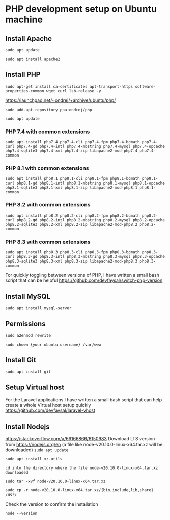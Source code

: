 # PHP development setup on Ubuntu machine

## Install Apache

```sudo apt update```

```sudo apt install apache2```

## Install PHP
```sudo apt-get install ca-certificates apt-transport-https software-properties-common wget curl lsb-release -y```

https://launchpad.net/~ondrej/+archive/ubuntu/php/

```sudo add-apt-repository ppa:ondrej/php```

```sudo apt update```

### PHP 7.4 with common extensions
```sudo apt install php7.4 php7.4-cli php7.4-fpm php7.4-bcmath php7.4-curl php7.4-gd php7.4-intl php7.4-mbstring php7.4-mysql php7.4-opcache php7.4-sqlite3 php7.4-xml php7.4-zip libapache2-mod-php7.4 php7.4-common```

### PHP 8.1 with common extensions
```sudo apt install php8.1 php8.1-cli php8.1-fpm php8.1-bcmath php8.1-curl php8.1-gd php8.1-intl php8.1-mbstring php8.1-mysql php8.1-opcache php8.1-sqlite3 php8.1-xml php8.1-zip libapache2-mod-php8.1 php8.1-common```

### PHP 8.2 with common extensions
```sudo apt install php8.2 php8.2-cli php8.2-fpm php8.2-bcmath php8.2-curl php8.2-gd php8.2-intl php8.2-mbstring php8.2-mysql php8.2-opcache php8.2-sqlite3 php8.2-xml php8.2-zip libapache2-mod-php8.2 php8.2-common```

### PHP 8.3 with common extensions
```sudo apt install php8.3 php8.3-cli php8.3-fpm php8.3-bcmath php8.3-curl php8.3-gd php8.3-intl php8.3-mbstring php8.3-mysql php8.3-opcache php8.3-sqlite3 php8.3-xml php8.3-zip libapache2-mod-php8.3 php8.3-common```

For quickly toggling between versions of PHP, I have written a small bash script that can be helpful https://github.com/devfaysal/switch-php-version

## Install MySQL
```sudo apt install mysql-server```

## Permissions
```sudo a2enmod rewrite```

```sudo chown {your ubuntu username} /var/www```

## Install Git
```sudo apt install git```

## Setup Virtual host
For the Laravel applications I have written a small bash script that can help create a whole Virtual host setup quickly https://github.com/devfaysal/laravel-vhost 

## Install Nodejs
https://stackoverflow.com/a/66166866/6150983
Download LTS version from https://nodejs.org/en (a file like node-v20.10.0-linux-x64.tar.xz will be downloaded)
```sudo apt update```

```sudo apt install xz-utils```

```cd into the directory where the file node-v20.10.0-linux-x64.tar.xz downloaded```

```sudo tar -xvf node-v20.10.0-linux-x64.tar.xz```

```sudo cp -r node-v20.10.0-linux-x64.tar.xz/{bin,include,lib,share} /usr/```

Check the version to confirm the installation 

```node --version```







